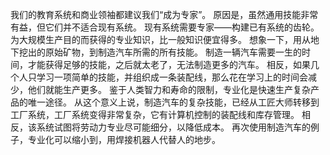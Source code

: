 我们的教育系统和商业领袖都建议我们“成为专家”。 原因是，虽然通用技能非常有益，但它们并不适合现有系统。
现有系统需要专家——构建已有系统的齿轮。
为大规模生产目的而获得的专业知识，比一般知识便宜得多。
想象一下，用从地下挖出的原始矿物，到制造汽车所需的所有技能。
制造一辆汽车需要一生的时间，才能获得足够的技能，之后就太老了，无法制造更多的汽车。
相反，如果几个人只学习一项简单的技能，并组织成一条装配线，那么花在学习上的时间会减少，他们就能生产更多。
鉴于人类智力和寿命的限制，专业化是快速生产复杂产品的唯一途径。
从这个意义上说，制造汽车的复杂技能，已经从工匠大师转移到工厂系统，工厂系统变得非常复杂，它有计算机控制的装配线和库存管理。
相反，该系统试图将劳动力专业尽可能细分，以降低成本。
再次使用制造汽车的例子，专业化可以缩小到，用焊接机器人代替人的地步。